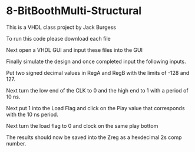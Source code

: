 # 8-BitBoothMulti-Structural

This is a VHDL class project by Jack Burgess

To run this code please download each file

Next open a VHDL GUI and input these files into the GUI

Finally simulate the design and once completed input the following inputs.

Put two signed decimal values in RegA and RegB with the limits of -128 and 127.

Next turn the low end of the CLK to 0 and the high end to 1 with a period of 10 ns.

Next put 1 into the Load Flag and click on the Play value that corresponds with the 10 ns period. 

Next turn the load flag to 0 and clock on the same play bottom

The results should now be saved into the Zreg as a hexdecimal 2s comp number.
